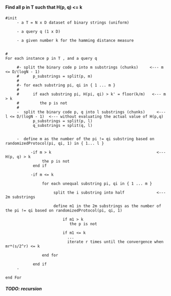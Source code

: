 ﻿###

#### Find all p in T such that H(p, q) <= k

    #init
	     - a T = N x D dataset of binary strings (uniform)
		 
		 - a query q (1 x D)
		 
		 - a given number k for the hamming distance measure
	
	
	#
	For each instance p in T , and a query q
	
	     #- split the binary code p into m substrings (chunks)     <--- m <= D/(logN - 1)
	     #      p_substrings = split(p, m)
		 #	  
		 #- for each substring pi, qi in { 1 ... m }
		 #
         #      if each substring pi, H(pi, qi) > k' = floor(k/m)   <--- m > k
		 #	       the p is not 
		 #
         - 	split the binary code p, q into l substrings (chunks)     <--- l <= D/(logN - 1)  <--- without evaluating the actual value of H(p,q)
                p_substrings = split(p, l)		 
                q_substrings = split(q, l)
         
		 
		 -  define m as the number of the pi != qi substring based on randomizedProtocol(pi, qi, 1) in { 1... l }
		 
               -if m > k                                              <--- H(p, q) > k
                    the p is not
				end if
                 
               -if m <= k
				    
				    for each unequal substring pi, qi in { 1 ... m } 
					
                	     split the i substring into half              <--- 2m substrings
						    
                         define m1 in the 2m substrings as the number of the pi != qi based on randomizedProtocol(pi, qi, 1)
						 
						     if m1 > k
							    the p is not
								
							 if m1 <= k
							   ...
							   iterate r times until the convergence when mr*(s/2^r) <= k
					
					end for
					
				end if	
		 -	   	
		 
	end For		   

	
####
	
##### TODO: recursion 

